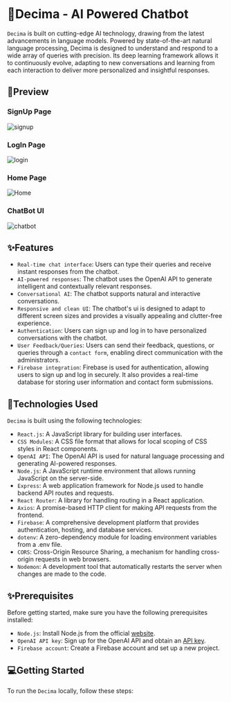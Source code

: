 # 🤖Decima - AI Powered Chatbot

`Decima` is built on cutting-edge AI technology, drawing from the latest
advancements in language models. Powered by state-of-the-art natural
language processing, Decima is designed to understand and respond to
a wide array of queries with precision. Its deep learning framework
allows it to continuously evolve, adapting to new conversations and
learning from each interaction to deliver more personalized and
insightful responses.

## 📸Preview

### SignUp Page

<img src="./frontend/src/assets/SignUpPreview.png" alt="signup">

### LogIn Page

<img src="./frontend/src/assets/LoginPreview.png" alt="login">

### Home Page

<img src="./frontend/src/assets/HomePreview.png" alt="Home">

### ChatBot UI

<img src="./frontend/src/assets/ChatBoxPreview.png" alt="chatbot">

## ✨Features

- `Real-time chat interface`: Users can type their queries and receive instant responses from the chatbot.
- `AI-powered responses`: The chatbot uses the OpenAI API to generate intelligent and contextually relevant responses.
- `Conversational AI`: The chatbot supports natural and interactive conversations.
- `Responsive and clean UI`: The chatbot's ui is designed to adapt to different screen sizes and provides a visually appealing and clutter-free experience.
- `Authentication`: Users can sign up and log in to have personalized conversations with the chatbot.
- `User Feedback/Queries`: Users can send their feedback, questions, or queries through a `contact form`, enabling direct communication with the administrators.
- `Firebase integration`: Firebase is used for authentication, allowing users to sign up and log in securely. It also provides a real-time database for storing user information and contact form submissions.

## 🤖Technologies Used

`Decima` is built using the following technologies:

- `React.js`: A JavaScript library for building user interfaces.
- `CSS Modules`: A CSS file format that allows for local scoping of CSS styles in React components.
- `OpenAI API`: The OpenAI API is used for natural language processing and generating AI-powered responses.
- `Node.js`: A JavaScript runtime environment that allows running JavaScript on the server-side.
- `Express`: A web application framework for Node.js used to handle backend API routes and requests.
- `React Router`: A library for handling routing in a React application.
- `Axios`: A promise-based HTTP client for making API requests from the frontend.
- `Firebase`: A comprehensive development platform that provides authentication, hosting, and database services.
- `dotenv`: A zero-dependency module for loading environment variables from a .env file.
- `CORS`: Cross-Origin Resource Sharing, a mechanism for handling cross-origin requests in web browsers.
- `Nodemon`: A development tool that automatically restarts the server when changes are made to the code.

## ✨Prerequisites

Before getting started, make sure you have the following prerequisites installed:

- `Node.js`: Install Node.js from the official [website](https://nodejs.org).
- `OpenAI API key`: Sign up for the OpenAI API and obtain an [API key](https://openai.com).
- `Firebase account`: Create a Firebase account and set up a new project.

## 💻Getting Started

To run the `Decima` locally, follow these steps:

